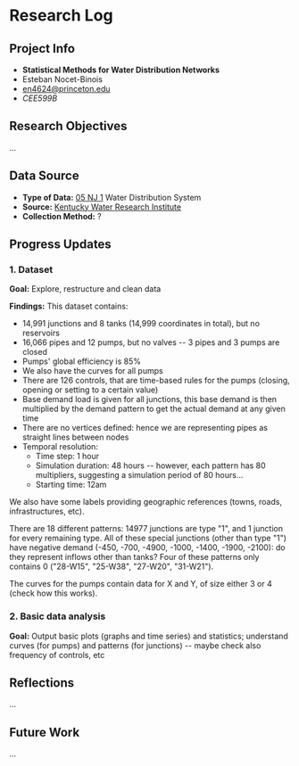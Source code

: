 # Research Log

## Project Info
- **Statistical Methods for Water Distribution Networks**
- Esteban Nocet-Binois
- en4624@princeton.edu
- *CEE599B*

## Research Objectives
...

## Data Source
- **Type of Data:** [05 NJ 1](https://uknowledge.uky.edu/wdst_us/5/) Water Distribution System
- **Source:** [Kentucky Water Research Institute](https://uknowledge.uky.edu/kwrri/)
- **Collection Method:** ?

## Progress Updates

### 1. Dataset

**Goal:** Explore, restructure and clean data

**Findings:** This dataset contains:

- 14,991 junctions and 8 tanks (14,999 coordinates in total), but no reservoirs
- 16,066 pipes and 12 pumps, but no valves -- 3 pipes and 3 pumps are closed
- Pumps' global efficiency is 85%
- We also have the curves for all pumps
- There are 126 controls, that are time-based rules for the pumps (closing, opening or setting to a certain value)
- Base demand load is given for all junctions, this base demand is then multiplied by the demand pattern to get the actual demand at any given time
- There are no vertices defined: hence we are representing pipes as straight lines between nodes
- Temporal resolution:
	* Time step: 1 hour
	* Simulation duration: 48 hours -- however, each pattern has 80 multipliers, suggesting a simulation period of 80 hours...
	* Starting time: 12am

We also have some labels providing geographic references (towns, roads, infrastructures, etc).

There are 18 different patterns: 14977 junctions are type "1", and 1 junction for every remaining type. All of these special junctions (other than type "1") have negative demand (-450, -700, -4900, -1000, -1400, -1900, -2100): do they represent inflows other than tanks? Four of these patterns only contains $0$ ("28-W15", "25-W38", "27-W20", "31-W21").

The curves for the pumps contain data for X and Y, of size either 3 or 4 (check how this works).

### 2. Basic data analysis

**Goal:** Output basic plots (graphs and time series) and statistics; understand curves (for pumps) and patterns (for junctions) -- maybe check also frequency of controls, etc

## Reflections
... 

## Future Work
...
